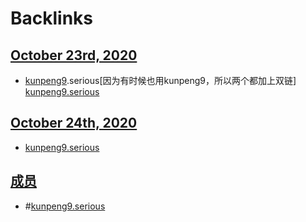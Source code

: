 
# Backlinks
## [October 23rd, 2020](<October 23rd, 2020.md>)
- [kunpeng9](<kunpeng9.md>).serious[因为有时候也用kunpeng9，所以两个都加上双链]  [kunpeng9.serious](<kunpeng9.serious.md>)

## [October 24th, 2020](<October 24th, 2020.md>)
- [kunpeng9.serious](<kunpeng9.serious.md>)

## [成员](<成员.md>)
- #[kunpeng9.serious](<kunpeng9.serious.md>)

